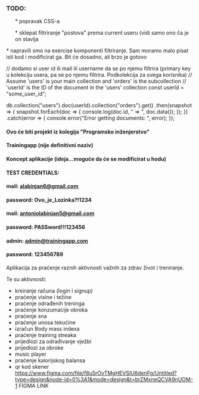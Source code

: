 ### TODO:
<ol>* popravak CSS-a</ol>
<ol>* sklepat filtriranje "postova" prema current useru (vidi samo ono ča je on stavija</ol>
      * napravili smo na exercise komponenti filtriranje. Sam moramo malo pisat isti kod i modificirat ga. Bit će dosadno, ali brzo je gotovo

// dodamo si user id ili mail ili username da se po njemu filtrira (primary key u kolekciju usera, pa se po njemu filtrira. Podkolekcija za svega korisnika)
// Assume 'users' is your main collection and 'orders' is the subcollection
// 'userId' is the ID of the document in the 'users' collection
const userId = "some_user_id";

db.collection("users").doc(userId).collection("orders").get()
  .then(snapshot => {
    snapshot.forEach(doc => {
      console.log(doc.id, " => ", doc.data());
    });
  })
  .catch(error => {
    console.error("Error getting documents: ", error);
  });



#### Ovo će biti projekt iz kolegija "Programsko inženjerstvo"
#### Trainingapp (nije definitivni naziv)
#### Koncept aplikacije (ideja...moguće da će se modificirat u hodu)


#### TEST CREDENTIALS: 
#### mail: alabinjan6@gmail.com
#### password: Ovo_je_Lozinka?!1234

#### mail: antoniolabinjan5@gmail.com
#### password: PASSword!!!123456

#### admin: admin@trainingapp.com
#### password: 123456789
Aplikacija za praćenje raznih aktivnosti važnih za zdrav život i treniranje.

Te su aktivnosti: 
- kreiranje računa (login i signup)
- praćenje visine i težine
- praćenje odrađenih treninga
- praćenje konzumacije obroka
- praćenje sna
- praćenje unosa tekućine
- izračun Body mass indexa
- praćenje training streaka
- prijedlozi za odrađivanje vježbi
- prijedlozi za obroke
- music player
- praćenje kalorijskog balansa
- qr kod skener
https://www.figma.com/file/f8u5rOvTMgHEVSlU6denFg/Untitled?type=design&node-id=0%3A1&mode=design&t=brZMxneQCVA9nUOM-1    FIGMA LINK

